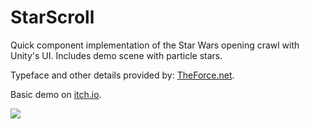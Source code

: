 # StarScroll
Quick component implementation of the Star Wars opening crawl with Unity's UI. Includes demo scene with particle stars.

Typeface and other details provided by: <a href="http://www.theforce.net/fanfilms/postproduction/crawl/opening.asp">TheForce.net</a>.

Basic demo on <a href="http://fortyseven.itch.io/starscroll-demo?secret=KwmV8NRvPk0PmNvrOqn1RpnCI">itch.io</a>.

<img src="http://i.imgur.com/I6wtM5d.png">
